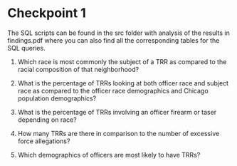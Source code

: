 # Checkpoint 1

The SQL scripts can be found in the src folder with analysis of the results in findings.pdf where you can also find all the corresponding tables for the SQL queries. 

1. Which race is most commonly the subject of a TRR as compared to the racial composition of that neighborhood?

2. What is the percentage of TRRs looking at both officer race and subject race as compared to the officer race demographics and Chicago population demographics?

3. What is the percentage of TRRs involving an officer firearm or taser depending on race?

4. How many TRRs are there in comparison to the number of excessive force allegations?

5. Which demographics of officers are most likely to have TRRs?



